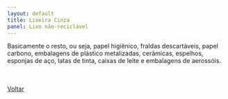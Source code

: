 ```yaml
---
layout: default
title: Lixeira Cinza
panel: Lixo não-reciclável
---
```


<p class="textoprincipal">Basicamente o resto, ou seja, papel higiênico, fraldas descartáveis, papel carbono, embalagens de plástico metalizadas, cerâmicas, espelhos, esponjas de aço, latas de tinta, caixas de leite e embalagens de aerossóis.</p>

<div class="botao_2_div">
  <br><br>
  <a href="{{ site.baseurl }}/" class="botao_2">Voltar</a>
</div>
